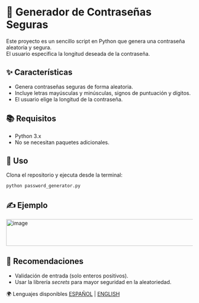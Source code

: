 # 🔑 Generador de Contraseñas Seguras

Este proyecto es un sencillo script en Python que genera una contraseña aleatoria y segura.  
El usuario especifica la longitud deseada de la contraseña.

## ✨ Características
- Genera contraseñas seguras de forma aleatoria.
- Incluye letras mayúsculas y minúsculas, signos de puntuación y dígitos.
- El usuario elige la longitud de la contraseña.

## 📚 Requisitos
- Python 3.x
- No se necesitan paquetes adicionales.

## 🎯 Uso
Clona el repositorio y ejecuta desde la terminal:

```bash
python password_generator.py
````

## ✍️ Ejemplo

<img width="1004" height="72" alt="image" src="https://github.com/user-attachments/assets/97f2ad45-75b7-4264-ba40-17a6308f0f3d" />

## 📌 Recomendaciones

- Validación de entrada (solo enteros positivos).
- Usar la librería *secrets* para mayor seguridad en la aleatoriedad.

🌍 Lenguajes disponibles
[ESPAÑOL](README.es.md) | [ENGLISH](README.md)
